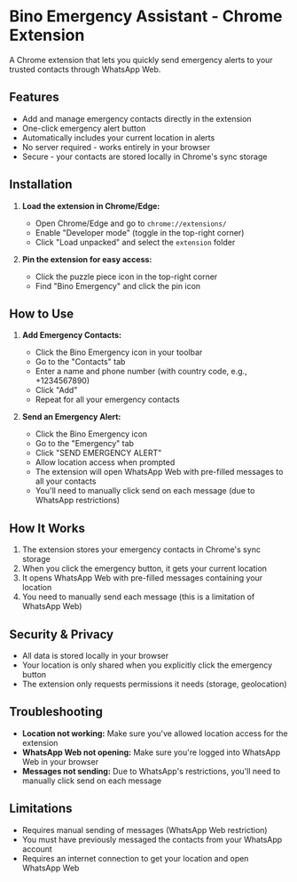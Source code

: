 # Bino Emergency Assistant - Chrome Extension

A Chrome extension that lets you quickly send emergency alerts to your trusted contacts through WhatsApp Web.

## Features

- Add and manage emergency contacts directly in the extension
- One-click emergency alert button
- Automatically includes your current location in alerts
- No server required - works entirely in your browser
- Secure - your contacts are stored locally in Chrome's sync storage

## Installation

1. **Load the extension in Chrome/Edge:**
   - Open Chrome/Edge and go to `chrome://extensions/`
   - Enable "Developer mode" (toggle in the top-right corner)
   - Click "Load unpacked" and select the `extension` folder

2. **Pin the extension for easy access:**
   - Click the puzzle piece icon in the top-right corner
   - Find "Bino Emergency" and click the pin icon

## How to Use

1. **Add Emergency Contacts:**
   - Click the Bino Emergency icon in your toolbar
   - Go to the "Contacts" tab
   - Enter a name and phone number (with country code, e.g., +1234567890)
   - Click "Add"
   - Repeat for all your emergency contacts

2. **Send an Emergency Alert:**
   - Click the Bino Emergency icon
   - Go to the "Emergency" tab
   - Click "SEND EMERGENCY ALERT"
   - Allow location access when prompted
   - The extension will open WhatsApp Web with pre-filled messages to all your contacts
   - You'll need to manually click send on each message (due to WhatsApp restrictions)

## How It Works

1. The extension stores your emergency contacts in Chrome's sync storage
2. When you click the emergency button, it gets your current location
3. It opens WhatsApp Web with pre-filled messages containing your location
4. You need to manually send each message (this is a limitation of WhatsApp Web)

## Security & Privacy

- All data is stored locally in your browser
- Your location is only shared when you explicitly click the emergency button
- The extension only requests permissions it needs (storage, geolocation)

## Troubleshooting

- **Location not working:** Make sure you've allowed location access for the extension
- **WhatsApp Web not opening:** Make sure you're logged into WhatsApp Web in your browser
- **Messages not sending:** Due to WhatsApp's restrictions, you'll need to manually click send on each message

## Limitations

- Requires manual sending of messages (WhatsApp Web restriction)
- You must have previously messaged the contacts from your WhatsApp account
- Requires an internet connection to get your location and open WhatsApp Web
